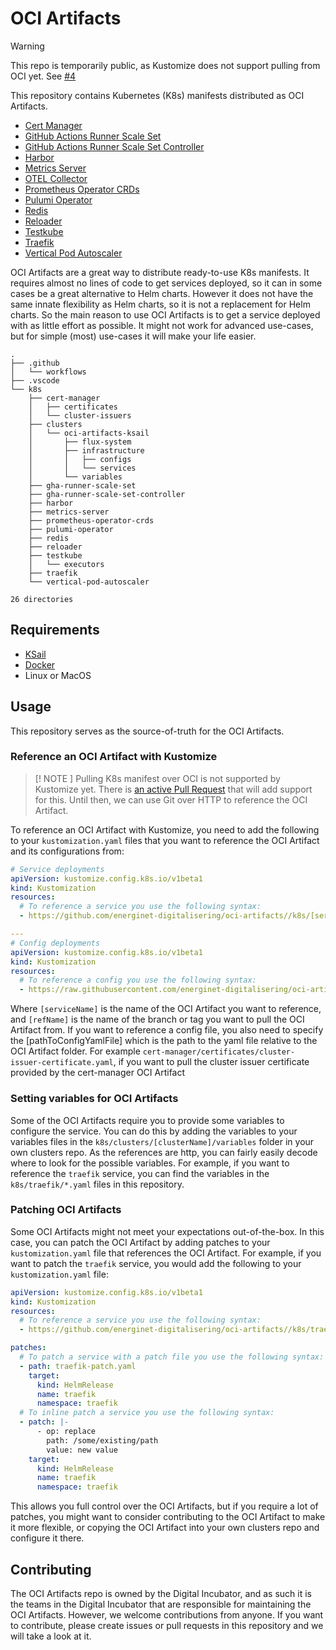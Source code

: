 # OCI Artifacts

> [!WARNING]
> This repo is temporarily public, as Kustomize does not support pulling from OCI yet. See [#4](https://github.com/energinet-digitalisering/oci-artifacts/issues/4)

This repository contains Kubernetes (K8s) manifests distributed as OCI Artifacts.

- [Cert Manager](k8s/cert-manager/README.md)
- [GitHub Actions Runner Scale Set](k8s/gha-runner-scale-set/README.md)
- [GitHub Actions Runner Scale Set Controller](k8s/gha-runner-scale-set-controller/README.md)
- [Harbor](k8s/harbor/README.md)
- [Metrics Server](k8s/metrics-server/README.md)
- [OTEL Collector](k8s/otel-collector/README.md)
- [Prometheus Operator CRDs](k8s/prometheus-operator-crds/README.md)
- [Pulumi Operator](k8s/pulumi-operator/README.md)
- [Redis](k8s/redis/README.md)
- [Reloader](k8s/reloader/README.md)
- [Testkube](k8s/testkube/README.md)
- [Traefik](k8s/traefik/README.md)
- [Vertical Pod Autoscaler](k8s/vertical-pod-autoscaler/README.md)

OCI Artifacts are a great way to distribute ready-to-use K8s manifests. It requires almost no lines of code to get services deployed, so it can in some cases be a great alternative to Helm charts. However it does not have the same innate flexibility as Helm charts, so it is not a replacement for Helm charts. So the main reason to use OCI Artifacts is to get a service deployed with as little effort as possible. It might not work for advanced use-cases, but for simple (most) use-cases it will make your life easier.

<!-- readme-tree start -->
```
.
├── .github
│   └── workflows
├── .vscode
└── k8s
    ├── cert-manager
    │   ├── certificates
    │   └── cluster-issuers
    ├── clusters
    │   └── oci-artifacts-ksail
    │       ├── flux-system
    │       ├── infrastructure
    │       │   ├── configs
    │       │   └── services
    │       └── variables
    ├── gha-runner-scale-set
    ├── gha-runner-scale-set-controller
    ├── harbor
    ├── metrics-server
    ├── prometheus-operator-crds
    ├── pulumi-operator
    ├── redis
    ├── reloader
    ├── testkube
    │   └── executors
    ├── traefik
    └── vertical-pod-autoscaler

26 directories
```
<!-- readme-tree end -->

## Requirements

- [KSail](https://github.com/devantler/ksail)
- [Docker](https://www.docker.com/)
- Linux or MacOS

## Usage

This repository serves as the source-of-truth for the OCI Artifacts.

### Reference an OCI Artifact with Kustomize

> [! NOTE ]
> Pulling K8s manifest over OCI is not supported by Kustomize yet. There is [an active Pull Request](https://github.com/kubernetes-sigs/kustomize/pull/5147) that will add support for this. Until then, we can use Git over HTTP to reference the OCI Artifact.

To reference an OCI Artifact with Kustomize, you need to add the following to your `kustomization.yaml` files that you want to reference the OCI Artifact and its configurations from:

```yaml
# Service deployments
apiVersion: kustomize.config.k8s.io/v1beta1
kind: Kustomization
resources:
  # To reference a service you use the following syntax:
  - https://github.com/energinet-digitalisering/oci-artifacts//k8s/[serviceName]?ref=[refName]

---
# Config deployments
apiVersion: kustomize.config.k8s.io/v1beta1
kind: Kustomization
resources:
  # To reference a config you use the following syntax:
  - https://raw.githubusercontent.com/energinet-digitalisering/oci-artifacts/[refName]/k8s/[serviceName]/[pathToConfigYamlFile]
```

Where `[serviceName]` is the name of the OCI Artifact you want to reference, and `[refName]` is the name of the branch or tag you want to pull the OCI Artifact from. If you want to reference a config file, you also need to specify the [pathToConfigYamlFile] which is the path to the yaml file relative to the OCI Artifact folder. For example `cert-manager/certificates/cluster-issuer-certificate.yaml`, if you want to pull the cluster issuer certificate provided by the cert-manager OCI Artifact

### Setting variables for OCI Artifacts

Some of the OCI Artifacts require you to provide some variables to configure the service. You can do this by adding the variables to your variables files in the `k8s/clusters/[clusterName]/variables` folder in your own clusters repo. As the references are http, you can fairly easily decode where to look for the possible variables. For example, if you want to reference the `traefik` service, you can find the variables in the `k8s/traefik/*.yaml` files in this repository.

### Patching OCI Artifacts

Some OCI Artifacts might not meet your expectations out-of-the-box. In this case, you can patch the OCI Artifact by adding patches to your `kustomization.yaml` file that references the OCI Artifact. For example, if you want to patch the `traefik` service, you would add the following to your `kustomization.yaml` file:

```yaml
apiVersion: kustomize.config.k8s.io/v1beta1
kind: Kustomization
resources:
  # To reference a service you use the following syntax:
  - https://github.com/energinet-digitalisering/oci-artifacts//k8s/traefik?ref=v0.0.3

patches:
  # To patch a service with a patch file you use the following syntax:
  - path: traefik-patch.yaml
    target:
      kind: HelmRelease
      name: traefik
      namespace: traefik
  # To inline patch a service you use the following syntax:
  - patch: |-
      - op: replace
        path: /some/existing/path
        value: new value
    target:
      kind: HelmRelease
      name: traefik
      namespace: traefik
```

This allows you full control over the OCI Artifacts, but if you require a lot of patches, you might want to consider contributing to the OCI Artifact to make it more flexible, or copying the OCI Artifact into your own clusters repo and configure it there.

## Contributing

The OCI Artifacts repo is owned by the Digital Incubator, and as such it is the teams in the Digital Incubator that are responsible for maintaining the OCI Artifacts. However, we welcome contributions from anyone. If you want to contribute, please create issues or pull requests in this repository and we will take a look at it.
